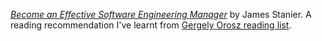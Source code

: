 *[Become an Effective Software Engineering Manager](https://www.goodreads.com/book/show/50363684-become-an-effective-software-engineering-manager)* by James Stanier. A reading recommendation I've learnt from [Gergely Orosz reading list](https://blog.pragmaticengineer.com/my-reading-list/).
